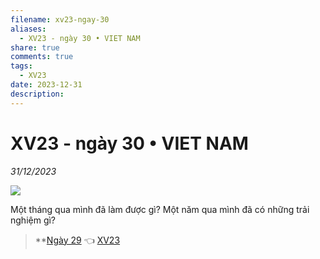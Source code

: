 ```yaml
---
filename: xv23-ngay-30
aliases:
  - XV23 - ngày 30 • VIET NAM
share: true
comments: true
tags:
  - XV23
date: 2023-12-31
description: 
---
```

# XV23 - ngày 30 • VIET NAM  
*31/12/2023*  
  
![](https://i.imgur.com/sIZyrwm.jpeg)  
  
Một tháng qua mình đã làm được gì? Một năm qua mình đã có những trải nghiệm gì?  
  
> **[Ngày 29](./xv23-ngay-29.md) 👈 [XV23](./xuyen-viet-2023.md)